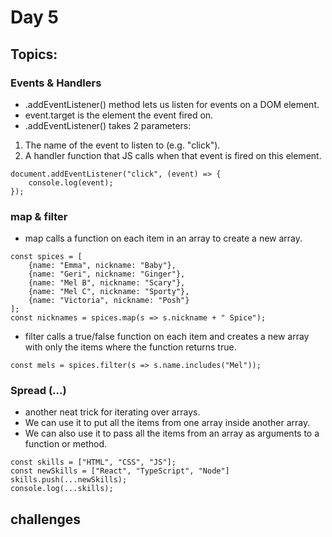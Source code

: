# Day 5

## Topics: 
###  Events & Handlers
- .addEventListener() method lets us listen for events on a DOM element.
- event.target is the element the event fired on.
- .addEventListener() takes 2 parameters:
1. The name of the event to listen to (e.g. "click").
2. A handler function that JS calls when that event is fired on this element.
```
document.addEventListener("click", (event) => {
    console.log(event);
});
```

### map & filter
- map calls a function on each item in an array to create a new array.
```
const spices = [
    {name: "Emma", nickname: "Baby"},
    {name: "Geri", nickname: "Ginger"},
    {name: "Mel B", nickname: "Scary"},
    {name: "Mel C", nickname: "Sporty"},
    {name: "Victoria", nickname: "Posh"}
];
const nicknames = spices.map(s => s.nickname + " Spice");
```
- filter calls a true/false function on each item and creates a new array with only the items where the function returns true.
```
const mels = spices.filter(s => s.name.includes("Mel"));
```

### Spread (...)
- another neat trick for iterating over arrays.
- We can use it to put all the items from one array inside another array.
- We can also use it to pass all the items from an array as arguments to a function or method.
```
const skills = ["HTML", "CSS", "JS"];
const newSkills = ["React", "TypeScript", "Node"]
skills.push(...newSkills);
console.log(...skills);
```

## challenges
